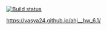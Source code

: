 [![Build status](https://ci.appveyor.com/api/projects/status/a3lbyvx56njurbm3?svg=true)](https://ci.appveyor.com/project/Vasya24/ahj-hw-6-1)


https://vasya24.github.io/ahj__hw_6.1/